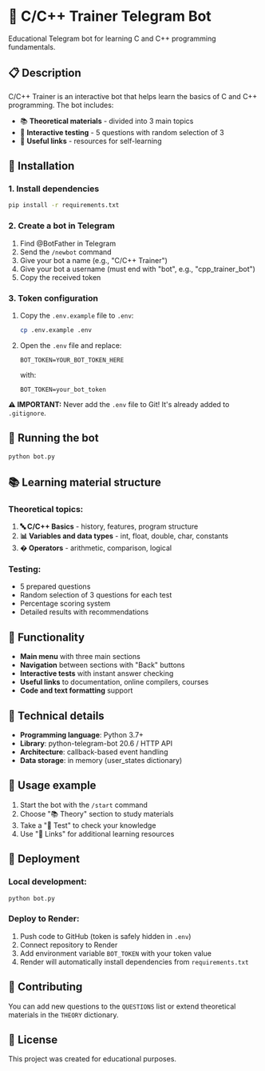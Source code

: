 # 🤖 C/C++ Trainer Telegram Bot

Educational Telegram bot for learning C and C++ programming fundamentals.

## 📋 Description

C/C++ Trainer is an interactive bot that helps learn the basics of C and C++ programming. The bot includes:

- 📚 **Theoretical materials** - divided into 3 main topics
- 📝 **Interactive testing** - 5 questions with random selection of 3
- 🔗 **Useful links** - resources for self-learning

## 🔧 Installation

### 1. Install dependencies

```bash
pip install -r requirements.txt
```

### 2. Create a bot in Telegram

1. Find @BotFather in Telegram
2. Send the `/newbot` command
3. Give your bot a name (e.g., "C/C++ Trainer")
4. Give your bot a username (must end with "bot", e.g., "cpp_trainer_bot")
5. Copy the received token

### 3. Token configuration

1. Copy the `.env.example` file to `.env`:
   ```bash
   cp .env.example .env
   ```

2. Open the `.env` file and replace:
   ```
   BOT_TOKEN=YOUR_BOT_TOKEN_HERE
   ```
   with:
   ```
   BOT_TOKEN=your_bot_token
   ```

**⚠️ IMPORTANT:** Never add the `.env` file to Git! It's already added to `.gitignore`.

## 🚀 Running the bot

```bash
python bot.py
```

## 📚 Learning material structure

### Theoretical topics:
1. **🔤 C/C++ Basics** - history, features, program structure
2. **📊 Variables and data types** - int, float, double, char, constants
3. **� Operators** - arithmetic, comparison, logical

### Testing:
- 5 prepared questions
- Random selection of 3 questions for each test
- Percentage scoring system
- Detailed results with recommendations

## 🎯 Functionality

- **Main menu** with three main sections
- **Navigation** between sections with "Back" buttons
- **Interactive tests** with instant answer checking
- **Useful links** to documentation, online compilers, courses
- **Code and text formatting** support

## 🔧 Technical details

- **Programming language**: Python 3.7+
- **Library**: python-telegram-bot 20.6 / HTTP API
- **Architecture**: callback-based event handling
- **Data storage**: in memory (user_states dictionary)

## 📝 Usage example

1. Start the bot with the `/start` command
2. Choose "📚 Theory" section to study materials
3. Take a "📝 Test" to check your knowledge
4. Use "🔗 Links" for additional learning resources

## 🚀 Deployment

### Local development:
```bash
python bot.py
```

### Deploy to Render:
1. Push code to GitHub (token is safely hidden in `.env`)
2. Connect repository to Render
3. Add environment variable `BOT_TOKEN` with your token value
4. Render will automatically install dependencies from `requirements.txt`

## 🤝 Contributing

You can add new questions to the `QUESTIONS` list or extend theoretical materials in the `THEORY` dictionary.

## 📄 License

This project was created for educational purposes.
